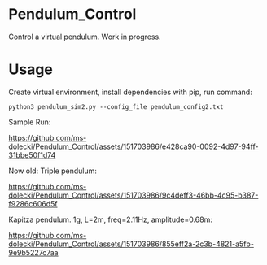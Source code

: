 # Pendulum_Control
Control a virtual pendulum. Work in progress.
# Usage
Create virtual environment, install dependencies with pip, run command:

```python3 pendulum_sim2.py --config_file pendulum_config2.txt```

Sample Run:

https://github.com/ms-dolecki/Pendulum_Control/assets/151703986/e428ca90-0092-4d97-94ff-31bbe50f1d74


Now old:
Triple pendulum:

https://github.com/ms-dolecki/Pendulum_Control/assets/151703986/9c4deff3-46bb-4c95-b387-f9286c606d5f



Kapitza pendulum. 1g, L=2m, freq=2.11Hz, amplitude=0.68m:


https://github.com/ms-dolecki/Pendulum_Control/assets/151703986/855eff2a-2c3b-4821-a5fb-9e9b5227c7aa




